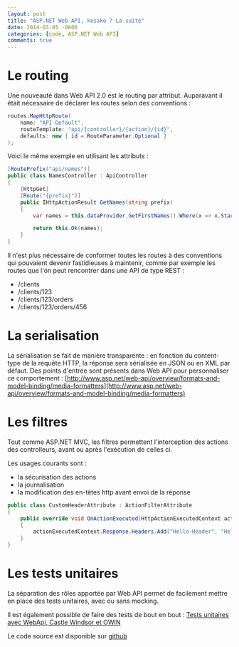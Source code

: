 ```yaml
---
layout: post
title: "ASP.NET Web API, kesako ? La suite"
date: 2014-03-05 -0800
categories: [code, ASP.NET Web API]
comments: true
---
```


# Le routing

Une nouveauté dans Web API 2.0 est le routing par attribut. Auparavant il était nécessaire de déclarer les routes selon des conventions :

````csharp
routes.MapHttpRoute(
    name: "API Default",
    routeTemplate: "api/{controller}/{action}/{id}",
    defaults: new { id = RouteParameter.Optional }
);
````

Voici le même exemple en utilisant les attributs :

````csharp
[RoutePrefix("api/names")]
public class NamesController : ApiController
{
	[HttpGet]
	[Route("{prefix}")]
	public IHttpActionResult GetNames(string prefix)
	{
		var names = this.dataProvider.GetFirstNames().Where(x => x.StartsWith(prefix));

		return this.Ok(names);
	}
}
````

Il n'est plus nécessaire de conformer toutes les routes à des conventions qui pouvaient devenir fastidieuses à maintenir, comme par exemple les routes que l'on peut rencontrer dans une API de type REST :

- /clients
- /clients/123
- /clients/123/orders
- /clients/123/orders/456

# La serialisation

La sérialisation se fait de manière transparente : en fonction du content-type de la requête HTTP, la réponse sera sérialisée en JSON ou en XML par défaut. Des points d'entrée sont présents dans Web API pour personnaliser ce comportement : [http://www.asp.net/web-api/overview/formats-and-model-binding/media-formatters](http://www.asp.net/web-api/overview/formats-and-model-binding/media-formatters)

# Les filtres

Tout comme ASP.NET MVC, les filtres permettent l'interception des actions des controlleurs, avant ou après l'exécution de celles ci. 

Les usages courants sont :

- la sécurisation des actions
- la journalisation
- la modification des en-têtes http avant envoi de la réponse

```` csharp
public class CustomHeaderAttribute : ActionFilterAttribute
{
	public override void OnActionExecuted(HttpActionExecutedContext actionExecutedContext)
	{
		actionExecutedContext.Response.Headers.Add("Hello-Header", "Hello world !");
	}
}
````

# Les tests unitaires

La séparation des rôles apportée par Web API permet de facilement mettre en place des tests unitaires, avec ou sans mocking.

Il est également possible de faire des tests de bout en bout : [Tests unitaires avec WebApi, Castle Windsor et OWIN](/archive/2014/02/03/tests-unitaires-webapi-owin/)

Le code source est disponible sur [github](https://github.com/mathieubrun/Samples.AngularBootstrapWebApi)